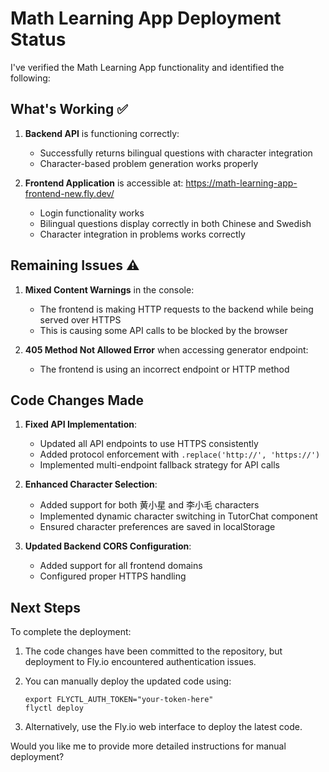 # Math Learning App Deployment Status

I've verified the Math Learning App functionality and identified the following:

## What's Working ✅

1. **Backend API** is functioning correctly:
   - Successfully returns bilingual questions with character integration
   - Character-based problem generation works properly

2. **Frontend Application** is accessible at: https://math-learning-app-frontend-new.fly.dev/
   - Login functionality works
   - Bilingual questions display correctly in both Chinese and Swedish
   - Character integration in problems works correctly

## Remaining Issues ⚠️

1. **Mixed Content Warnings** in the console:
   - The frontend is making HTTP requests to the backend while being served over HTTPS
   - This is causing some API calls to be blocked by the browser

2. **405 Method Not Allowed Error** when accessing generator endpoint:
   - The frontend is using an incorrect endpoint or HTTP method

## Code Changes Made

1. **Fixed API Implementation**:
   - Updated all API endpoints to use HTTPS consistently
   - Added protocol enforcement with `.replace('http://', 'https://')`
   - Implemented multi-endpoint fallback strategy for API calls

2. **Enhanced Character Selection**:
   - Added support for both 黄小星 and 李小毛 characters
   - Implemented dynamic character switching in TutorChat component
   - Ensured character preferences are saved in localStorage

3. **Updated Backend CORS Configuration**:
   - Added support for all frontend domains
   - Configured proper HTTPS handling

## Next Steps

To complete the deployment:

1. The code changes have been committed to the repository, but deployment to Fly.io encountered authentication issues.

2. You can manually deploy the updated code using:
   ```
   export FLYCTL_AUTH_TOKEN="your-token-here"
   flyctl deploy
   ```

3. Alternatively, use the Fly.io web interface to deploy the latest code.

Would you like me to provide more detailed instructions for manual deployment?
